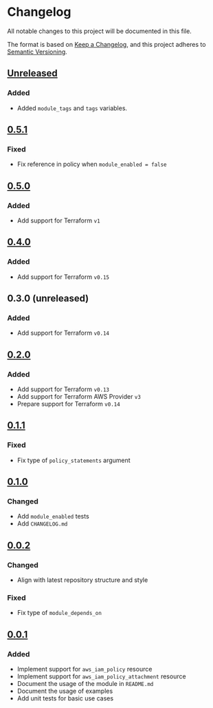 # Changelog

All notable changes to this project will be documented in this file.

The format is based on [Keep a Changelog](https://keepachangelog.com/en/1.0.0/),
and this project adheres to [Semantic Versioning](https://semver.org/spec/v2.0.0.html).

## [Unreleased]

### Added

- Added `module_tags` and `tags` variables.

## [0.5.1]

### Fixed

- Fix reference in policy when `module_enabled = false`

## [0.5.0]

### Added

- Add support for Terraform `v1`

## [0.4.0]

### Added

- Add support for Terraform `v0.15`

## 0.3.0 (unreleased)

### Added

- Add support for Terraform `v0.14`

## [0.2.0]

### Added

- Add support for Terraform `v0.13`
- Add support for Terraform AWS Provider `v3`
- Prepare support for Terraform `v0.14`

## [0.1.1]

### Fixed

- Fix type of `policy_statements` argument

## [0.1.0]

### Changed

- Add `module_enabled` tests
- Add `CHANGELOG.md`

## [0.0.2]

### Changed

- Align with latest repository structure and style

### Fixed

- Fix type of `module_depends_on`

## [0.0.1]

### Added

- Implement support for `aws_iam_policy` resource
- Implement support for `aws_iam_policy_attachment` resource
- Document the usage of the module in `README.md`
- Document the usage of examples
- Add unit tests for basic use cases

<!-- markdown-link-check-disable -->

[unreleased]: https://github.com/mineiros-io/terraform-aws-iam-policy/compare/v0.5.1...HEAD
[0.5.1]: https://github.com/mineiros-io/terraform-aws-iam-policy/compare/v0.5.0...v0.5.1

<!-- markdown-link-check-disabled -->

[0.5.0]: https://github.com/mineiros-io/terraform-aws-iam-policy/compare/v0.4.0...v0.5.0
[0.4.0]: https://github.com/mineiros-io/terraform-aws-iam-policy/compare/v0.2.0...v0.4.0
[0.2.0]: https://github.com/mineiros-io/terraform-aws-iam-policy/compare/v0.1.1...v0.2.0
[0.1.1]: https://github.com/mineiros-io/terraform-aws-iam-policy/compare/v0.1.0...v0.1.1
[0.1.0]: https://github.com/mineiros-io/terraform-aws-iam-policy/compare/v0.0.2...v0.1.0
[0.0.2]: https://github.com/mineiros-io/terraform-aws-iam-policy/compare/v0.0.1...v0.0.2
[0.0.1]: https://github.com/mineiros-io/terraform-aws-iam-policy/releases/tag/v0.0.1
